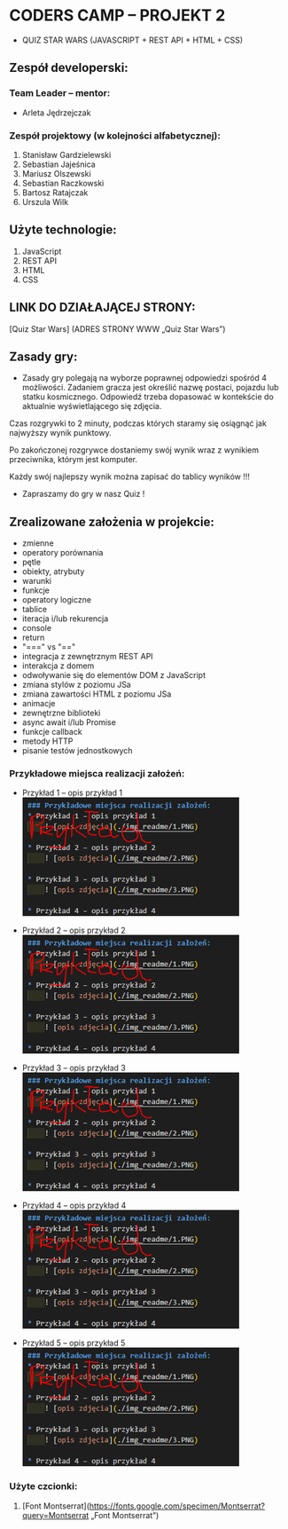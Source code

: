 # CODERS CAMP – PROJEKT 2
* QUIZ STAR WARS (JAVASCRIPT + REST API + HTML + CSS)

## Zespół developerski: 
### Team Leader – mentor:
* Arleta Jędrzejczak
### Zespół projektowy (w kolejności alfabetycznej):
1. Stanisław Gardzielewski
2. Sebastian Jajeśnica
3. Mariusz Olszewski
4. Sebastian Raczkowski
5. Bartosz Ratajczak
6. Urszula Wilk

## Użyte technologie:
1. JavaScript
2. REST API
3. HTML
4. CSS
## LINK DO DZIAŁAJĄCEJ STRONY:
[Quiz Star Wars] (ADRES STRONY WWW „Quiz Star Wars”)
## Zasady gry:
* Zasady gry polegają na wyborze poprawnej odpowiedzi spośród 4 możliwości. Zadaniem gracza jest określić nazwę postaci, pojazdu lub statku kosmicznego. Odpowiedź trzeba dopasować w kontekście do aktualnie wyświetlającego się zdjęcia.

Czas rozgrywki to 2 minuty, podczas których staramy się osiągnąć jak najwyższy wynik punktowy. 

Po zakończonej rozgrywce dostaniemy swój wynik wraz z wynikiem przeciwnika, którym jest komputer. 

Każdy swój najlepszy wynik można zapisać do tablicy wyników !!!

* Zapraszamy do gry w nasz Quiz !
## Zrealizowane założenia w projekcie:
* zmienne
* operatory porównania
* pętle
* obiekty, atrybuty
* warunki
* funkcje
* operatory logiczne
* tablice
* iteracja i/lub rekurencja
* console
* return
* "===" vs "=="
* integracja z zewnętrznym REST API
* interakcja z domem
* odwoływanie się do elementów DOM z JavaScript
* zmiana stylów z poziomu JSa
* zmiana zawartości HTML z poziomu JSa
* animacje
* zewnętrzne biblioteki
* async await i/lub Promise
* funkcje callback
* metody HTTP
* pisanie testów jednostkowych

### Przykładowe miejsca realizacji założeń:
* Przykład 1 – opis przykład 1 
	![opis zdjęcia](./img_readme/1.PNG)

* Przykład 2 – opis przykład 2 
	![opis zdjęcia](./img_readme/2.PNG)

* Przykład 3 – opis przykład 3 
	![opis zdjęcia](./img_readme/3.PNG)

* Przykład 4 – opis przykład 4 
	![opis zdjęcia](./img_readme/4.PNG)

* Przykład 5 – opis przykład 5 
	![opis zdjęcia](./img_readme/5.PNG)

### Użyte czcionki:
1. [Font Montserrat](https://fonts.google.com/specimen/Montserrat?query=Montserrat „Font Montserrat”)
